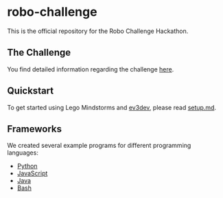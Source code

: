 # robo-challenge

This is the official repository for the Robo Challenge Hackathon.

## The Challenge

You find detailed information regarding the challenge [here](challenges/sumo.md).

## Quickstart

To get started using Lego Mindstorms and [ev3dev](ev3dev.org), please read
[setup.md](setup.md).

## Frameworks

We created several example programs for different programming languages:

* [Python](framework/python)
* [JavaScript](framework/javascript)
* [Java](framework/java)
* [Bash](framework/bash)
